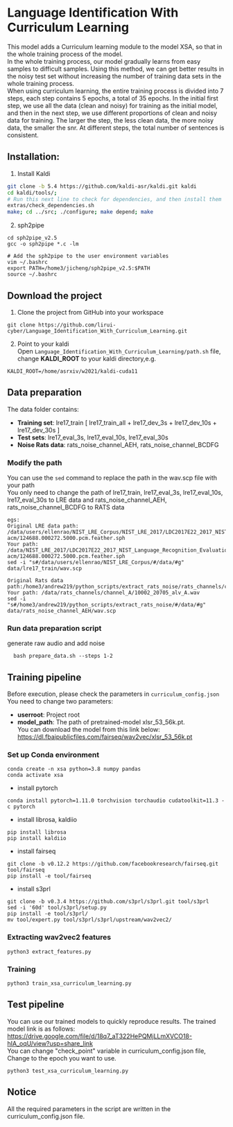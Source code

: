 # Language Identification With Curriculum Learning
This model adds a Curriculum learning module to the model XSA, so that in the whole training process of the model.<br>
In the whole training process, our model gradually learns from easy samples to difficult samples.
Using this method, we can get better results in the noisy test set without increasing the number of training data sets in the whole training process.<br>
When using curriculum learning, the entire training process is divided into 7 steps, each step contains 5 epochs, a total of 35 epochs. In the initial first step, we use all the data (clean and noisy) for training as the initial model, and then in the next step, we use different proportions of clean and noisy data for training. The larger the step, the less clean data, the more noisy data, the smaller the snr. At different steps, the total number of sentences is consistent.
## Installation:
1. Install Kaldi
```bash
git clone -b 5.4 https://github.com/kaldi-asr/kaldi.git kaldi
cd kaldi/tools/; 
# Run this next line to check for dependencies, and then install them
extras/check_dependencies.sh
make; cd ../src; ./configure; make depend; make
```

2. sph2pipe
```
cd sph2pipe_v2.5
gcc -o sph2pipe *.c -lm

# Add the sph2pipe to the user environment variables
vim ~/.bashrc
export PATH=/home3/jicheng/sph2pipe_v2.5:$PATH
source ~/.bashrc
```
## Download the project
1. Clone the project from GitHub into your workspace
```
git clone https://github.com/lirui-cyber/Language_Identification_With_Curriculum_Learning.git
```
2. Point to your kaldi <br>
Open ```Language_Identification_With_Curriculum_Learning/path.sh``` file, change **KALDI_ROOT** to your kaldi directory,e.g.
```
KALDI_ROOT=/home/asrxiv/w2021/kaldi-cuda11
```
## Data preparation
The data folder contains:<br>
- **Training set**: lre17_train [ lre17_train_all + lre17_dev_3s + lre17_dev_10s + lre17_dev_30s ]
- **Test sets**: lre17_eval_3s, lre17_eval_10s, lre17_eval_30s<br>
- **Noise Rats data**: rats_noise_channel_AEH,  rats_noise_channel_BCDFG
### Modify the path 
You can use the ```sed``` command to replace the path in the wav.scp file with your path <br>
You only need to change the path of lre17_train, lre17_eval_3s, lre17_eval_10s, lre17_eval_30s to LRE data and rats_noise_channel_AEH, rats_noise_channel_BCDFG to RATS data
```
egs:
Original LRE data path: /data/users/ellenrao/NIST_LRE_Corpus/NIST_LRE_2017/LDC2017E22_2017_NIST_Language_Recognition_Evaluation_Training_Data/data/ara-acm/124688.000272.5000.pcm.feather.sph
Your path: /data/NIST_LRE_2017/LDC2017E22_2017_NIST_Language_Recognition_Evaluation_Training_Data/data/ara-acm/124688.000272.5000.pcm.feather.sph
sed -i "s#/data/users/ellenrao/NIST_LRE_Corpus/#/data/#g" data/lre17_train/wav.scp

Original Rats data path:/home3/andrew219/python_scripts/extract_rats_noise/rats_channels/channel_A/10002_20705_alv_A.wav
Your path: /data/rats_channels/channel_A/10002_20705_alv_A.wav
sed -i "s#/home3/andrew219/python_scripts/extract_rats_noise/#/data/#g" data/rats_noise_channel_AEH/wav.scp
```

### Run data preparation script
generate raw audio and add noise
```
  bash prepare_data.sh --steps 1-2
```
## Training pipeline
Before execution, please check the parameters in ```curriculum_config.json ``` <br>
You need to change two parameters:<br>
- **userroot**: Project root 
- **model_path**: The path of pretrained-model xlsr_53_56k.pt. <br>
You can download the model from this link below:  https://dl.fbaipublicfiles.com/fairseq/wav2vec/xlsr_53_56k.pt <br>
### Set up Conda environment
```
conda create -n xsa python=3.8 numpy pandas
conda activate xsa
```
- install pytorch
```
conda install pytorch=1.11.0 torchvision torchaudio cudatoolkit=11.3 -c pytorch
```
- install librosa, kaldiio
```
pip install librosa
pip install kaldiio 
```
- install fairseq
```
git clone -b v0.12.2 https://github.com/facebookresearch/fairseq.git  tool/fairseq
pip install -e tool/fairseq
```
- install s3prl
```
git clone -b v0.3.4 https://github.com/s3prl/s3prl.git tool/s3prl
sed -i '60d' tool/s3prl/setup.py
pip install -e tool/s3prl/
mv tool/expert.py tool/s3prl/s3prl/upstream/wav2vec2/
```

### Extracting wav2vec2 features
```
python3 extract_features.py
```
### Training 
```
python3 train_xsa_curriculum_learning.py
```
## Test pipeline
You can use our trained models to quickly reproduce results. The trained model link is as follows:<br>
https://drive.google.com/file/d/18q7_aT322HePQMjLLmXVCO18-hIA_oqU/view?usp=share_link  <br>
You can change "check_point" variable in curriculum_config.json file, Change to the epoch you want to use.
```
python3 test_xsa_curriculum_learning.py
```

## Notice
All the required parameters in the script are written in the curriculum_config.json file.
